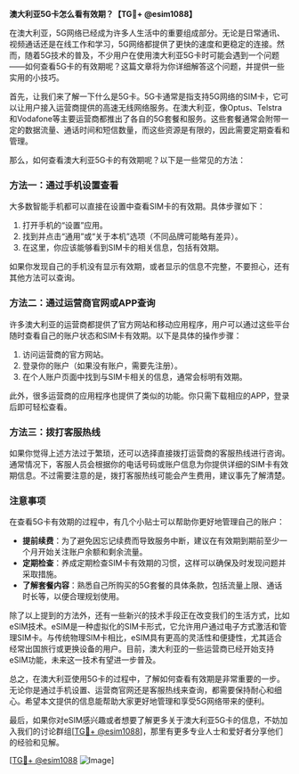 **澳大利亚5G卡怎么看有效期？【TG💪+ @esim1088】**

在澳大利亚，5G网络已经成为许多人生活中的重要组成部分。无论是日常通讯、视频通话还是在线工作和学习，5G网络都提供了更快的速度和更稳定的连接。然而，随着5G技术的普及，不少用户在使用澳大利亚5G卡时可能会遇到一个问题——如何查看5G卡的有效期呢？这篇文章将为你详细解答这个问题，并提供一些实用的小技巧。

首先，让我们来了解一下什么是5G卡。5G卡通常是指支持5G网络的SIM卡，它可以让用户接入运营商提供的高速无线网络服务。在澳大利亚，像Optus、Telstra和Vodafone等主要运营商都推出了各自的5G套餐和服务。这些套餐通常会附带一定的数据流量、通话时间和短信数量，而这些资源是有限的，因此需要定期查看和管理。

那么，如何查看澳大利亚5G卡的有效期呢？以下是一些常见的方法：

### 方法一：通过手机设置查看

大多数智能手机都可以直接在设置中查看SIM卡的有效期。具体步骤如下：

1. 打开手机的“设置”应用。
2. 找到并点击“通用”或“关于本机”选项（不同品牌可能略有差异）。
3. 在这里，你应该能够看到SIM卡的相关信息，包括有效期。

如果你发现自己的手机没有显示有效期，或者显示的信息不完整，不要担心，还有其他方法可以查询。

### 方法二：通过运营商官网或APP查询

许多澳大利亚的运营商都提供了官方网站和移动应用程序，用户可以通过这些平台随时查看自己的账户状态和SIM卡有效期。以下是具体的操作步骤：

1. 访问运营商的官方网站。
2. 登录你的账户（如果没有账户，需要先注册）。
3. 在个人账户页面中找到与SIM卡相关的信息，通常会标明有效期。

此外，很多运营商的应用程序也提供了类似的功能。你只需下载相应的APP，登录后即可轻松查看。

### 方法三：拨打客服热线

如果你觉得上述方法过于繁琐，还可以选择直接拨打运营商的客服热线进行咨询。通常情况下，客服人员会根据你的电话号码或账户信息为你提供详细的SIM卡有效期信息。不过需要注意的是，拨打客服热线可能会产生费用，建议事先了解清楚。

### 注意事项

在查看5G卡有效期的过程中，有几个小贴士可以帮助你更好地管理自己的账户：

- **提前续费**：为了避免因忘记续费而导致服务中断，建议在有效期到期前至少一个月开始关注账户余额和剩余流量。
- **定期检查**：养成定期检查SIM卡有效期的习惯，这样可以确保及时发现问题并采取措施。
- **了解套餐内容**：熟悉自己所购买的5G套餐的具体条款，包括流量上限、通话时长等，以便合理规划使用。

除了以上提到的方法外，还有一些新兴的技术手段正在改变我们的生活方式，比如eSIM技术。eSIM是一种虚拟化的SIM卡形式，它允许用户通过电子方式激活和管理SIM卡。与传统物理SIM卡相比，eSIM具有更高的灵活性和便捷性，尤其适合经常出国旅行或更换设备的用户。目前，澳大利亚的一些运营商已经开始支持eSIM功能，未来这一技术有望进一步普及。

总之，在澳大利亚使用5G卡的过程中，了解如何查看有效期是非常重要的一步。无论你是通过手机设置、运营商官网还是客服热线来查询，都需要保持耐心和细心。希望本文提供的信息能帮助大家更好地管理和享受5G网络带来的便利。

最后，如果你对eSIM感兴趣或者想要了解更多关于澳大利亚5G卡的信息，不妨加入我们的讨论群组[[TG💪+ @esim1088](https://t.me/s/esim1088)]，那里有更多专业人士和爱好者分享他们的经验和见解。

[[TG💪+ @esim1088](https://t.me/s/esim1088) ![Image](https://i.postimg.cc/4NQfJmqS/Snipaste-2025-05-13-00-14-12.png)]